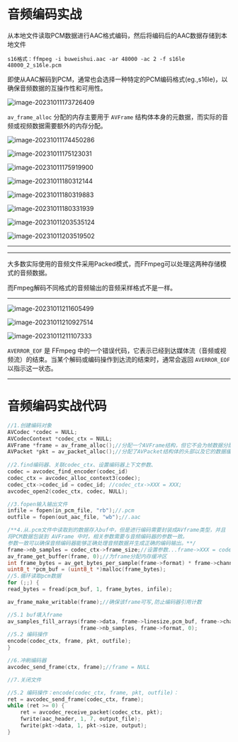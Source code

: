 # 音频编码实战

从本地⽂件读取PCM数据进⾏AAC格式编码，然后将编码后的AAC数据存储到本地⽂件

```
s16格式：ffmpeg -i buweishui.aac -ar 48000 -ac 2 -f s16le 48000_2_s16le.pcm
```

即使从AAC解码到PCM，通常也会选择一种特定的PCM编码格式(eg.,s16le)，以确保音频数据的互操作性和可用性。

![image-20231011173726409](https://my-figures.oss-cn-beijing.aliyuncs.com/Figures/image-20231011173726409.png)

`av_frame_alloc` 分配的内存主要用于 `AVFrame` 结构体本身的元数据，而实际的音频或视频数据需要额外的内存分配。

![image-20231011174450286](https://my-figures.oss-cn-beijing.aliyuncs.com/Figures/image-20231011174450286.png)

![image-20231011175123031](https://my-figures.oss-cn-beijing.aliyuncs.com/Figures/image-20231011175123031.png)

![image-20231011175919900](https://my-figures.oss-cn-beijing.aliyuncs.com/Figures/image-20231011175919900.png)

![image-20231011180312144](https://my-figures.oss-cn-beijing.aliyuncs.com/Figures/image-20231011180312144.png)

![image-20231011180319883](https://my-figures.oss-cn-beijing.aliyuncs.com/Figures/image-20231011180319883.png)

![image-20231011180331939](https://my-figures.oss-cn-beijing.aliyuncs.com/Figures/image-20231011180331939.png)

![image-20231011203535124](https://my-figures.oss-cn-beijing.aliyuncs.com/Figures/image-20231011203535124.png)

![image-20231011203519502](https://my-figures.oss-cn-beijing.aliyuncs.com/Figures/image-20231011203519502.png)

-----

---------

大多数实际使用的音频文件采用Packed模式，而FFmpeg可以处理这两种存储模式的音频数据。

而Fmpeg解码不同格式的⾳频输出的⾳频采样格式不是⼀样。

----------

![image-20231011211605499](https://my-figures.oss-cn-beijing.aliyuncs.com/Figures/image-20231011211605499.png)

![image-20231011210927514](https://my-figures.oss-cn-beijing.aliyuncs.com/Figures/image-20231011210927514.png)

![image-20231011211107333](https://my-figures.oss-cn-beijing.aliyuncs.com/Figures/image-20231011211107333.png)

`AVERROR_EOF` 是 FFmpeg 中的一个错误代码，它表示已经到达媒体流（音频或视频流）的结束。当某个解码或编码操作到达流的结束时，通常会返回 `AVERROR_EOF` 以指示这一状态。

----------------------

# 音频编码实战代码



```c++
//1.创建编码对象
AVCodec *codec = NULL;
AVCodecContext *codec_ctx = NULL;
AVFrame *frame = av_frame_alloc();//分配一个AVFrame结构，但它不会为帧数据分配实际的内存缓冲区
AVPacket *pkt = av_packet_alloc();//分配了AVPacket结构体的头部以及它的数据缓冲区   
        
//2.find编码器、关联codec_ctx、设置编码器上下文参数、
codec = avcodec_find_encoder(codec_id)    
codec_ctx = avcodec_alloc_context3(codec);   
codec_ctx->codec_id = codec_id; //codec_ctx->XXX = XXX;
avcodec_open2(codec_ctx, codec, NULL);

//3.fopen输入输出文件
infile = fopen(in_pcm_file, "rb");//.pcm
outfile = fopen(out_aac_file, "wb");//.aac

/**4.从.pcm文件中读取到的数据存入buf中，但是进行编码需要封装成AVframe类型，并且
将PCM数据包装到 AVFrame 中时，相关参数需要与音频编码器的参数一致。
参数一致可以确保音频编码器能够正确处理音频数据并生成正确的编码输出。**/
frame->nb_samples = codec_ctx->frame_size;//设置参数...frame->XXX = codec_ctx->XXX 
av_frame_get_buffer(frame, 0);//为frame分配内存缓冲区
int frame_bytes = av_get_bytes_per_sample(frame->format) * frame->channels * frame->nb_samples;
uint8_t *pcm_buf = (uint8_t *)malloc(frame_bytes);
//5.循环读取pcm数据
for (;;) {
read_bytes = fread(pcm_buf, 1, frame_bytes, infile);

av_frame_make_writable(frame);//确保该frame可写,防止编码器引用计数

//5.1 buf填入frame
av_samples_fill_arrays(frame->data, frame->linesize,pcm_buf, frame->channels,
                       frame->nb_samples, frame->format, 0);
//5.2 编码操作
encode(codec_ctx, frame, pkt, outfile);
}

//6.冲刷编码器
avcodec_send_frame(ctx, frame);//frame = NULL

//7.关闭文件
```

```c++
//5.2 编码操作：encode(codec_ctx, frame, pkt, outfile)：
ret = avcodec_send_frame(codec_ctx, frame);
while (ret >= 0) {
    ret = avcodec_receive_packet(codec_ctx, pkt);
    fwrite(aac_header, 1, 7, output_file);
    fwrite(pkt->data, 1, pkt->size, output);
}
```

